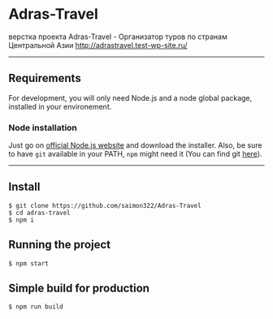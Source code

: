 ﻿# Adras-Travel
верстка проекта Adras-Travel - Организатор туров по странам Центральной Азии
http://adrastravel.test-wp-site.ru/

---
## Requirements

For development, you will only need Node.js and a node global package, installed in your environement.

### Node installation

  Just go on [official Node.js website](https://nodejs.org/) and download the installer.
Also, be sure to have `git` available in your PATH, `npm` might need it (You can find git [here](https://git-scm.com/)).

---

## Install

    $ git clone https://github.com/saimon322/Adras-Travel
    $ cd adras-travel
    $ npm i

## Running the project

    $ npm start

## Simple build for production

    $ npm run build
